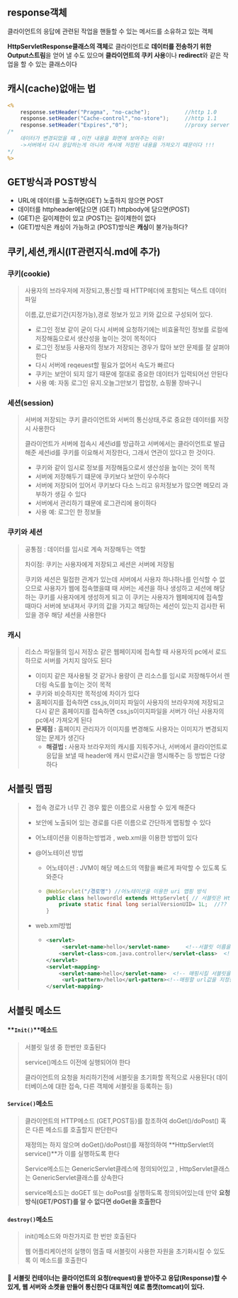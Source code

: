 ## response객체

클라이언트의 응답에 관련된 작업을 핸들할 수 있는 메서드를 소유하고 있는 객체

**HttpServletResponse클래스의 객체**로 클라이언트로 **데이터를 전송하기 위한** **Output스트림**을 얻어 낼 수도 있으며 **클라이언트의 쿠키 사용**이나 **redirect**와 같은 작업을 할 수 있는 클래스이다 





## 캐시(cache)없애는 법

```jsp
<%
	response.setHeader("Pragma", "no-cache");			//http 1.0
	response.setHeader("Cache-control","no-store");		//http 1.1
	response.setHeader("Expires","0");					//proxy server
/*
	데이터가 변경되었을 떄 ,이전 내용을 화면에 보여주는 이유!
	->서버에서 다시 응답하는게 아니라 캐시에 저장된 내용을 가져오기 떄문이다 !!!
*/
%>


```

## GET방식과 POST방식 

-   URL에 데이터를 노출하면(GET) 노출하지 않으면 POST
-   데이터를 httpheader에담으면 (GET) httpbody에 담으면(POST)
-   (GET)은 길이제한이 있고 (POST)는 길이제한이 없다
-   (GET)방식은 캐싱이 가능하고 (POST)방식은 **캐싱**이 불가능하다?



## 쿠키,세션,캐시(IT관련지식.md에 추가)

### 쿠키(cookie)

>   사용자의 브라우저에 저장되고,통신할 때 HTTP헤더에 포함되는 텍스트 데이터 파일 
>
>   이름,값,만료기간(지정가능),경로 정보가 있고 키와 값으로 구성되어 있다.
>
>   -   로그인 정보 같이 굳이 다시 서버에 요청하기에는 비효율적인 정보를 로컬에 저장해둠으로서 생산성을 높이는 것이 목적이다
>   -   로그인 정보등 사용자의 정보가 저장되는 경우가 많아 보안 문제를 잘 살펴야한다
>   -   다시 서버에 reqeuest할 필요가 없어서 속도가 빠르다
>   -   쿠키는 보안이 되지 않기 때문에 절대로 중요한 데이터가 입력되어선 안된다 
>   -   사용 예: 자동 로그인 유지.오늘그만보기 팝업창, 쇼핑몰 장바구니 

### 세션(session)

>   서버에 저장되는 쿠키 클라이언트와 서버의 통신상태,주로 중요한 데이터를 저장 시 사용한다
>
>   클라이언트가 서버에 접속시 세션id를 방급하고 서버에서는 클라이언트로 발급해준 세션id를 쿠키를 이요해서 저장한다, 그래서 연관이 있다고 한 것이다.
>
>   -   쿠키와 같이 임시로 정보를 저장해둠으로서 생산성을 높이는 것이 목적
>   -   서버에 저장해두기 떄문에 쿠키보다 보안이 우수하다
>   -   서버에 저장되어 있어서 쿠키보다 다소 느리고 유저정보가 많으면 메모리 과부하가 생길 수 있다
>   -   서버에서 관리하기 떄문에 로그관리에 용이하다
>   -   사용 예: 로그인 한 정보들

### 쿠키와 세션

>   공통점 : 데이터를 임시로 계속 저장해두는 역할
>
>   차이점: 쿠키는 사용자에게 저장되고 세션은 서버에 저장됨
>
>   쿠키와 세션은 밀접한 관계가 있는데 서버에서 사용자 하나하나를 인식할 수 없으므로 사용자가 웹에 접속했을떄 때 서버는 세션을 하나 생성하고 세션에 해당하는 쿠키를 사용자에게 생성하게 되고 이 쿠키는 사용자가 웹페에지에 접속할 때마다 서버에 보내져서 쿠키의 값을 가지고 해당하는 세션이 있는지 검사한 뒤 있을 경우 해당 세션을 사용한다 

### 캐시

>   리소스 파일들의 임시 저장소 같은 웹페이지에 접속할 때 사용자의 pc에서 로드하므로 서버를 거치지 않아도 된다 
>
>   -   이미지 같은 재사용될 것 같거나 용량이 큰 리소스를 임시로 저장해두어서 렌더링 속도를 높이는 것이 목적
>   -   쿠키와 비슷하지만 목적성에 차이가 있다
>   -   홈페이지를 접속하면 css,js,이미지 파일이 사용자의 브라우저에 저장되고 다시 같은 홈페이지를 접속하면 css,js이미지파일을 서버가 아닌 사용자의 pc에서 가져오게 된다 
>   -   **문제점 :** 홈페이지 관리자가 이미지를 변경해도 사용자는 이미지가 변경되지 않는 문제가 생긴다
>       -   **해결법 :** 사용자 브라우저의 캐시를 지워주거나, 서버에서 클라이언트로 응답을 보낼 때 header에 캐시 만료시간을 명시해주는 등 방법은 다양하다

## 서블릿 맵핑

>   -   접속 경로가 너무 긴 경우 짧은 이름으로 사용할 수 있게 해준다 
>
>   -   보안에 노출되어 있는 경로를 다른 이름으로 간단하게 맵핑할 수 있다 
>
>   -    어노테이션을 이용하는방법과 , web.xml을 이용한 방법이 있다 
>
>   -   @어노테이션 방법
>
>       -   어노테이션 : JVM이 해당 메소드의 역활을 빠르게 파악할 수 있도록 도와준다
>
>       -   ```java
>           @WebServlet("/경로명") //어노테이션을 이용한 uri 맵핑 방식
>           public class hellowordld extends HttpServlet{ // 서블릿은 HttpServlet을 상속해서 구현된다
>           	private static final long serialVersionUID= 1L;  //??
>           }
>           ```
>
>   -   web.xml방법
>
>       -   ```xml
>           <servlet>
>                <servlet-name>hello</servlet-name>		<!--서블릿 이름을 지정한다 -->
>           	<servlet-class>com.java.controller</servlet-class>	<!--서블릿 파일의 패키지,클래스이름 경로를 지정-->
>           </servlet>
>           <servlet-mapping>
>           	<servlet-name>hello</servlet-name>	<!-- 매핑시킬 서블릿을 선택한다(<servlet>으로 정의한)-->
>                <url-pattern>/hello</url-pattern><!--매핑할 url값을 지정한다 ('/'을 넣어야 url상으로 표현가능!!)-->
>           </servlet-mapping>
>           ```



## 서블릿 메소드

#### **`Init()`**메소드

>   서블릿 일생 중 한번만 호출된다 
>
>   service()메소드 이전에 실행되어야 한다
>
>   클라이언트의 요청을 처리하기전에 서블릿을 초기화할 목적으로 사용된다( 데이터베이스에 대한 접속, 다른 객체에 서블릿을 등록하는 등)

#### `Service()`메소드

>   클라이언트의 HTTP메소드 (GET,POST등)를 참조하여 doGet()/doPost() 혹은 다른 메소드를 호출할지 판단한다
>
>   재정의는 하지 않으며 doGet()/doPost()를 재정의하여 **HttpServlet의 service()**가 이를 실행하도록 한다 
>
>   Service메소드는 GenericServlet클레스에 정의되어있고 , HttpServlet클래스는 GenericServlet클래스를 상속한다
>
>   service메소드는 doGET 또는 doPost를 실행하도록 정의되어있는데 만약 **요청 방식(GET/POST)를 알 수 없다면 doGet을 호출한다**

#### `destroy()`메소드

>   init()메소드와 마찬가지로 한 번만 호출된다
>
>   웹 어플리케이션의 실행이 멈출 때 서블릿이 사용한 자원을 초기화시킬 수 있도록 이 메소드를 호출한다 



#### :book: 서블릿 컨테이너는 클라이언트의 요청(request)을 받아주고 응답(Response)할 수 있게, **웹 서버와 소켓을 만들어 통신한다** 대표적인 예로 톰캣(tomcat)이 있다. 

